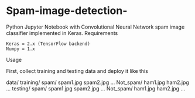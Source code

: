 # Spam-image-detection-
Python Jupyter Notebook with Convolutional Neural Network spam image classifier implemented in Keras.
Requirements

    Keras = 2.x (TensorFlow backend)
    Numpy = 1.x
    
Usage

First, collect training and testing data and deploy it like this

data/
	training/
		spam/
			spam1.jpg
			spam2.jpg
			...
		Not_spam/
			ham1.jpg
			ham2.jpg
			...
	testing/
		spam/
			spam1.jpg
			spam2.jpg
			...
		Not_spam/
			ham1.jpg
			ham2.jpg
			...
